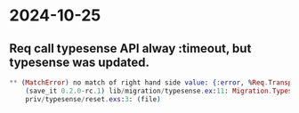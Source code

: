 # 2024-10-25

## Req call typesense API alway :timeout, but typesense was updated.

```elixir
** (MatchError) no match of right hand side value: {:error, %Req.TransportError{reason: :timeout}}
    (save_it 0.2.0-rc.1) lib/migration/typesense.ex:11: Migration.Typesense.create_collection!/1
    priv/typesense/reset.exs:3: (file)
```
